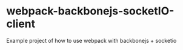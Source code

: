 # webpack-backbonejs-socketIO-client
Example project of how to use webpack with backbonejs + socketio
